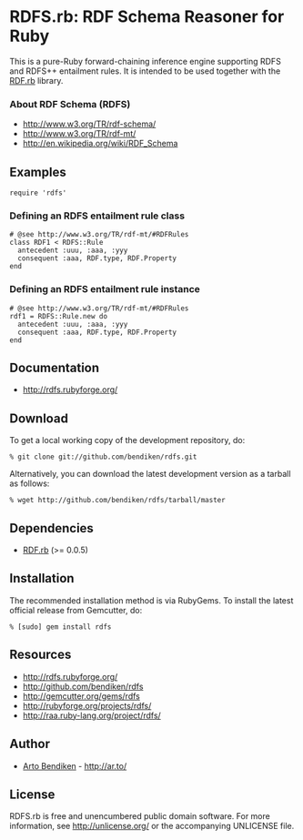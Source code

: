 RDFS.rb: RDF Schema Reasoner for Ruby
=====================================

This is a pure-Ruby forward-chaining inference engine supporting RDFS
and RDFS++ entailment rules. It is intended to be used together with the
[RDF.rb](http://rdf.rubyforge.org/) library.

### About RDF Schema (RDFS)

* <http://www.w3.org/TR/rdf-schema/>
* <http://www.w3.org/TR/rdf-mt/>
* <http://en.wikipedia.org/wiki/RDF_Schema>

Examples
--------

    require 'rdfs'

### Defining an RDFS entailment rule class

    # @see http://www.w3.org/TR/rdf-mt/#RDFRules
    class RDF1 < RDFS::Rule
      antecedent :uuu, :aaa, :yyy
      consequent :aaa, RDF.type, RDF.Property
    end

### Defining an RDFS entailment rule instance

    # @see http://www.w3.org/TR/rdf-mt/#RDFRules
    rdf1 = RDFS::Rule.new do
      antecedent :uuu, :aaa, :yyy
      consequent :aaa, RDF.type, RDF.Property
    end

Documentation
-------------

* <http://rdfs.rubyforge.org/>

Download
--------

To get a local working copy of the development repository, do:

    % git clone git://github.com/bendiken/rdfs.git

Alternatively, you can download the latest development version as a tarball
as follows:

    % wget http://github.com/bendiken/rdfs/tarball/master

Dependencies
------------

* [RDF.rb](http://rdf.rubyforge.org/) (>= 0.0.5)

Installation
------------

The recommended installation method is via RubyGems. To install the latest
official release from Gemcutter, do:

    % [sudo] gem install rdfs

Resources
---------

* <http://rdfs.rubyforge.org/>
* <http://github.com/bendiken/rdfs>
* <http://gemcutter.org/gems/rdfs>
* <http://rubyforge.org/projects/rdfs/>
* <http://raa.ruby-lang.org/project/rdfs/>

Author
------

* [Arto Bendiken](mailto:arto.bendiken@gmail.com) - <http://ar.to/>

License
-------

RDFS.rb is free and unencumbered public domain software. For more
information, see <http://unlicense.org/> or the accompanying UNLICENSE file.
